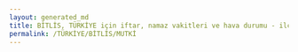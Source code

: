 ```yaml
---
layout: generated_md
title: BİTLİS, TÜRKİYE için iftar, namaz vakitleri ve hava durumu - ilçe/eyalet seç
permalink: /TÜRKİYE/BİTLİS/MUTKİ
---
```


<script type="text/javascript">
  var country = TÜRKİYE;
  var city = BİTLİS;
  var state = MUTKİ;
  var lat = 72;
  var lon = 21;
</script>
